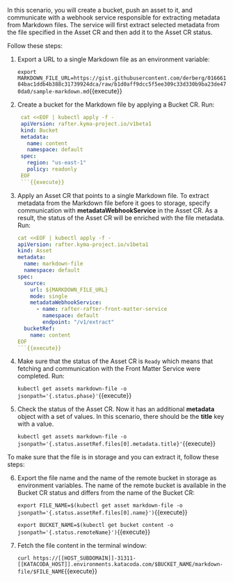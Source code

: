 In this scenario, you will create a bucket, push an asset to it, and communicate with a webhook service responsible for extracting metadata from Markdown files. The service will first extract selected metadata from the file specified in the Asset CR and then add it to the Asset CR status.

Follow these steps:

1. Export a URL to a single Markdown file as an environment variable:

   `export MARKDOWN_FILE_URL=https://gist.githubusercontent.com/derberg/01666184bac1ddb4b388c31739924dca/raw/b1d0aff9dcc5f5ee309c33d330b9ba23de470da0/sample-markdown.md`{{execute}}

2. Create a bucket for the Markdown file by applying a Bucket CR. Run:

   ```yaml
    cat <<EOF | kubectl apply -f -
    apiVersion: rafter.kyma-project.io/v1beta1
    kind: Bucket
    metadata:
      name: content
      namespace: default
    spec:
      region: "us-east-1"
      policy: readonly
    EOF
    ```{{execute}}

3. Apply an Asset CR that points to a single Markdown file. To extract metadata from the Markdown file before it goes to storage, specify communication with **metadataWebhookService** in the Asset CR.  As a result, the status of the Asset CR will be enriched with the file metadata. Run:

   ```yaml
   cat <<EOF | kubectl apply -f -
   apiVersion: rafter.kyma-project.io/v1beta1
   kind: Asset
   metadata:
     name: markdown-file
     namespace: default
   spec:
     source:
       url: ${MARKDOWN_FILE_URL}
       mode: single
       metadataWebhookService:
         - name: rafter-rafter-front-matter-service
           namespace: default
           endpoint: "/v1/extract"
     bucketRef:
       name: content
   EOF
   ```{{execute}}

4. Make sure that the status of the Asset CR is `Ready` which means that fetching and communication with the Front Matter Service were completed. Run:

   `kubectl get assets markdown-file -o jsonpath='{.status.phase}'`{{execute}}

5. Check the status of the Asset CR. Now it has an additional **metadata** object with a set of values. In this scenario, there should be the **title** key with a value.

   `kubectl get assets markdown-file -o jsonpath='{.status.assetRef.files[0].metadata.title}'`{{execute}}

To make sure that the file is in storage and you can extract it, follow these steps:

6. Export the file name and the name of the remote bucket in storage as environment variables. The name of the remote bucket is available in the Bucket CR status and differs from the name of the Bucket CR:

   `export FILE_NAME=$(kubectl get asset markdown-file -o jsonpath='{.status.assetRef.files[0].name}')`{{execute}}

   `export BUCKET_NAME=$(kubectl get bucket content -o jsonpath='{.status.remoteName}')`{{execute}}

7. Fetch the file content in the terminal window:

   `curl https://[[HOST_SUBDOMAIN]]-31311-[[KATACODA_HOST]].environments.katacoda.com/$BUCKET_NAME/markdown-file/$FILE_NAME`{{execute}}

